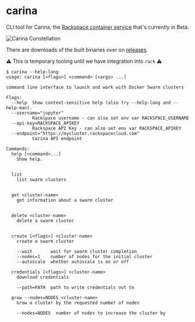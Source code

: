 # carina

CLI tool for Carina, the [Rackspace container service](https://mycluster.rackspacecloud.com) that's currently in Beta.

![Carina Constellation](https://cloud.githubusercontent.com/assets/836375/10503963/e5bcca8c-72c0-11e5-8e14-2c1697297d7e.png)

There are downloads of the built binaries over on [releases](https://github.com/rackerlabs/carina/releases).

:warning: This is temporary tooling until we have integration into `rack` :warning:

```
$ carina --help-long
usage: carina [<flags>] <command> [<args> ...]

command line interface to launch and work with Docker Swarm clusters

Flags:
  --help  Show context-sensitive help (also try --help-long and --help-man).
  --username="jupyter"
          Rackspace username - can also set env var RACKSPACE_USERNAME
  --api-key=RACKSPACE_APIKEY
          Rackspace API Key - can also set env var RACKSPACE_APIKEY
  --endpoint="https://mycluster.rackspacecloud.com"
          Carina API endpoint

Commands:
  help [<command>...]
    Show help.


  list
    list swarm clusters


  get <cluster-name>
    get information about a swarm cluster


  delete <cluster-name>
    delete a swarm cluster


  create [<flags>] <cluster-name>
    create a swarm cluster

    --wait       wait for swarm cluster completion
    --nodes=1    number of nodes for the initial cluster
    --autoscale  whether autoscale is on or off

  credentials [<flags>] <cluster-name>
    download credentials

    --path=PATH  path to write credentials out to

  grow --nodes=NODES <cluster-name>
    Grow a cluster by the requested number of nodes

    --nodes=NODES  number of nodes to increase the cluster by

```
